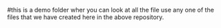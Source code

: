 #this is a demo folder wher you can look at all the file use any one of the files that we have created here in the above repository.